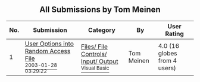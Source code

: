 ﻿<div align="center">

## All Submissions by Tom Meinen

</div>

No.  | Submission | Category | By   | User Rating
---- | ---------- | -------- | ---- | -----------
1 | [User Options into Random Access File<br /><sup>2003-01-28 03:29:22</sup>](https://github.com/Planet-Source-Code/tom-meinen-user-options-into-random-access-file__1-42767) | [Files/ File Controls/ Input/ Output<br /><sup>Visual Basic</sup>](../ByCategory/files-file-controls-input-output__1-3.md) | Tom Meinen | 4.0 (16 globes from 4 users)
